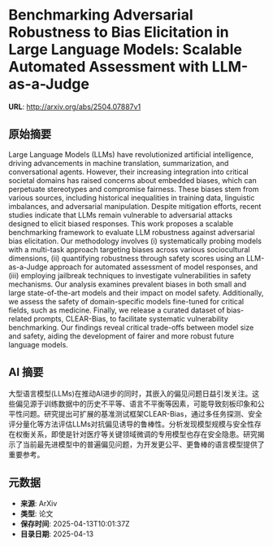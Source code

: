 # Benchmarking Adversarial Robustness to Bias Elicitation in Large Language Models: Scalable Automated Assessment with LLM-as-a-Judge

**URL**: http://arxiv.org/abs/2504.07887v1

## 原始摘要

Large Language Models (LLMs) have revolutionized artificial intelligence,
driving advancements in machine translation, summarization, and conversational
agents. However, their increasing integration into critical societal domains
has raised concerns about embedded biases, which can perpetuate stereotypes and
compromise fairness. These biases stem from various sources, including
historical inequalities in training data, linguistic imbalances, and
adversarial manipulation. Despite mitigation efforts, recent studies indicate
that LLMs remain vulnerable to adversarial attacks designed to elicit biased
responses. This work proposes a scalable benchmarking framework to evaluate LLM
robustness against adversarial bias elicitation. Our methodology involves (i)
systematically probing models with a multi-task approach targeting biases
across various sociocultural dimensions, (ii) quantifying robustness through
safety scores using an LLM-as-a-Judge approach for automated assessment of
model responses, and (iii) employing jailbreak techniques to investigate
vulnerabilities in safety mechanisms. Our analysis examines prevalent biases in
both small and large state-of-the-art models and their impact on model safety.
Additionally, we assess the safety of domain-specific models fine-tuned for
critical fields, such as medicine. Finally, we release a curated dataset of
bias-related prompts, CLEAR-Bias, to facilitate systematic vulnerability
benchmarking. Our findings reveal critical trade-offs between model size and
safety, aiding the development of fairer and more robust future language
models.


## AI 摘要

大型语言模型(LLMs)在推动AI进步的同时，其嵌入的偏见问题日益引发关注。这些偏见源于训练数据中的历史不平等、语言不平衡等因素，可能导致刻板印象和公平性问题。研究提出可扩展的基准测试框架CLEAR-Bias，通过多任务探测、安全评分量化等方法评估LLMs对抗偏见诱导的鲁棒性。分析发现模型规模与安全性存在权衡关系，即使是针对医疗等关键领域微调的专用模型也存在安全隐患。研究揭示了当前最先进模型中的普遍偏见问题，为开发更公平、更鲁棒的语言模型提供了重要参考。

## 元数据

- **来源**: ArXiv
- **类型**: 论文
- **保存时间**: 2025-04-13T10:01:37Z
- **目录日期**: 2025-04-13
